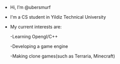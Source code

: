 - Hi, I’m @ubersmurf

- I'm a CS student in Yildiz Technical University

- My current interests are:
  
  -Learning Opengl/C++
  
  -Developing a game engine
  
  -Making clone games(such as Terraria, Minecraft)
  
